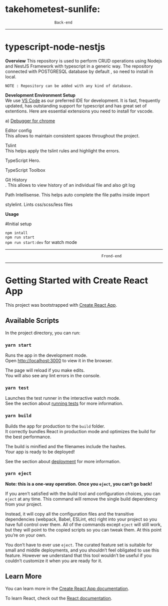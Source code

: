 # takehometest-sunlife: 

                          Back-end
**************************************************************
# typescript-node-nestjs

**Overview**
This repository is used to perform CRUD operations using Nodejs and NestJS Framework with typescript in a generic way. The repository connected with POSTGRESQL database by default , so need to install in local.

`NOTE : Repository can be added with any kind of database.` 

**Development Environment Setup**<br/>
We use [VS Code](https://code.visualstudio.com/) as our preferred IDE for development.
It is fast, frequently updated, has outstanding support for typescript and has great set of extentions.
Here are essential extensions you need to install for vscode.

a) [Debugger for chrome](https://marketplace.visualstudio.com/items?itemName=msjsdiag.debugger-for-chrome) 

Editor config<br/>
This allows to maintain consistent spaces throughout the project.


Tslint<br/>
This helps apply the tslint rules and highlight the errors.


TypeScript Hero.


TypeScript Toolbox


Git History<br/>. This allows to view history of an individual file and also git log


Path Intellisense. This helps auto complete the file paths inside import


stylelint. Lints css/scss/less files



**Usage**

#Initial setup

`npm intall`<br/>
`npm run start` <br/>
`npm run start:dev` for watch mode 
******************************************************************************************************************

                                               Frond-end
******************************************************************************************************************

# Getting Started with Create React App

This project was bootstrapped with [Create React App](https://github.com/facebook/create-react-app).

## Available Scripts

In the project directory, you can run:

### `yarn start`

Runs the app in the development mode.\
Open [http://localhost:3000](http://localhost:3000) to view it in the browser.

The page will reload if you make edits.\
You will also see any lint errors in the console.

### `yarn test`

Launches the test runner in the interactive watch mode.\
See the section about [running tests](https://facebook.github.io/create-react-app/docs/running-tests) for more information.

### `yarn build`

Builds the app for production to the `build` folder.\
It correctly bundles React in production mode and optimizes the build for the best performance.

The build is minified and the filenames include the hashes.\
Your app is ready to be deployed!

See the section about [deployment](https://facebook.github.io/create-react-app/docs/deployment) for more information.

### `yarn eject`

**Note: this is a one-way operation. Once you `eject`, you can’t go back!**

If you aren’t satisfied with the build tool and configuration choices, you can `eject` at any time. This command will remove the single build dependency from your project.

Instead, it will copy all the configuration files and the transitive dependencies (webpack, Babel, ESLint, etc) right into your project so you have full control over them. All of the commands except `eject` will still work, but they will point to the copied scripts so you can tweak them. At this point you’re on your own.

You don’t have to ever use `eject`. The curated feature set is suitable for small and middle deployments, and you shouldn’t feel obligated to use this feature. However we understand that this tool wouldn’t be useful if you couldn’t customize it when you are ready for it.

## Learn More

You can learn more in the [Create React App documentation](https://facebook.github.io/create-react-app/docs/getting-started).

To learn React, check out the [React documentation](https://reactjs.org/).
